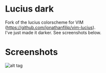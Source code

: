 Lucius dark
===========

Fork of the lucius colorscheme for VIM (https://github.com/jonathanfilip/vim-lucius).  
I've just made it darker.
See screenshots below.

Screenshots
===========

![alt tag](http://i.imgur.com/Xcj30Yy.png)
